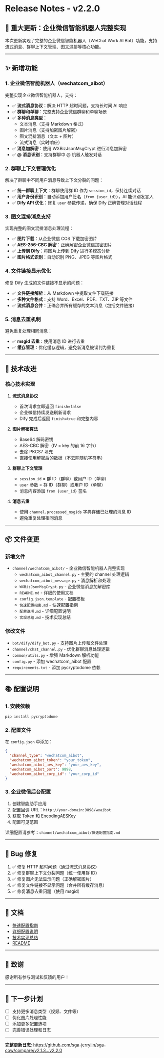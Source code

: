 # Release Notes - v2.2.0

## 🎉 重大更新：企业微信智能机器人完整实现

本次更新实现了完整的企业微信智能机器人（WeChat Work AI Bot）功能，支持流式消息、群聊上下文管理、图文混排等核心功能。

---

## ✨ 新增功能

### 1. 企业微信智能机器人（wechatcom_aibot）

完整实现企业微信智能机器人，支持：

- ✅ **流式消息协议**：解决 HTTP 超时问题，支持长时间 AI 响应
- ✅ **群聊和单聊**：完整支持企业微信群聊和单聊场景
- ✅ **多种消息类型**：
  - 文本消息（支持 Markdown 格式）
  - 图片消息（支持加密图片解密）
  - 图文混排消息（文本 + 图片）
  - 流式消息（实时响应）
- ✅ **消息加解密**：使用 WXBizJsonMsgCrypt 进行消息加解密
- ✅ **@ 消息识别**：支持群聊中 @ 机器人触发对话

### 2. 群聊上下文管理优化

解决了群聊中不同用户消息导致上下文分裂的问题：

- ✅ **统一群聊上下文**：群聊使用群 ID 作为 `session_id`，保持连续对话
- ✅ **用户身份识别**：自动添加用户签名（`from {user_id}`），AI 能识别发言人
- ✅ **Dify API 优化**：修复 `user` 参数传递，确保 Dify 正确管理对话线程

### 3. 图文混排消息支持

实现完整的图文混排消息处理流程：

- ✅ **图片下载**：从企业微信 COS 下载加密图片
- ✅ **AES-256-CBC 解密**：正确解密企业微信加密图片
- ✅ **上传到 Dify**：将图片上传到 Dify 进行多模态分析
- ✅ **图片格式识别**：自动识别 PNG、JPEG 等图片格式

### 4. 文件链接显示优化

修复 Dify 生成的文件链接不显示的问题：

- ✅ **文件链接解析**：从 Markdown 中提取文件下载链接
- ✅ **多种文件格式**：支持 Word、Excel、PDF、TXT、ZIP 等文件
- ✅ **流式消息合并**：正确合并所有缓存的文本消息（包括文件链接）

### 5. 消息去重机制

避免重复处理相同消息：

- ✅ **msgid 去重**：使用消息 ID 进行去重
- ✅ **缓存管理**：优化缓存逻辑，避免新消息被误判为重复

---

## 🔧 技术改进

### 核心技术实现

1. **流式消息协议**
   - 首次请求立即返回 `finish=false`
   - 企业微信持续发送刷新请求
   - Dify 完成后返回 `finish=true` 和完整内容

2. **图片解密算法**
   - Base64 解码密钥
   - AES-CBC 解密（IV = key 的前 16 字节）
   - 去除 PKCS7 填充
   - 直接使用解密后的数据（不去除随机字符串）

3. **群聊上下文管理**
   - `session_id` = 群 ID（群聊）或用户 ID（单聊）
   - `user` 参数 = 群 ID（群聊）或用户 ID（单聊）
   - 消息内容添加 `from {user_id}` 签名

4. **消息去重**
   - 使用 `channel.processed_msgids` 字典存储已处理的消息 ID
   - 避免重复处理相同消息

---

## 📦 文件变更

### 新增文件

- `channel/wechatcom_aibot/` - 企业微信智能机器人完整实现
  - `wechatcom_aibot_channel.py` - 主要的 channel 处理逻辑
  - `wechatcom_aibot_message.py` - 消息解析和处理
  - `WXBizJsonMsgCrypt.py` - 企业微信消息加解密库
  - `README.md` - 详细的使用文档
  - `config.json.template` - 配置模板
  - `快速配置指南.md` - 快速配置指南
  - `配置说明.md` - 详细配置说明
  - `实现总结.md` - 技术实现总结

### 修改文件

- `bot/dify/dify_bot.py` - 支持图片上传和文件处理
- `channel/chat_channel.py` - 优化群聊消息处理逻辑
- `common/utils.py` - 增强 Markdown 解析功能
- `config.py` - 添加 wechatcom_aibot 配置
- `requirements.txt` - 添加 pycryptodome 依赖

---

## 📚 配置说明

### 1. 安装依赖

```bash
pip install pycryptodome
```

### 2. 配置文件

在 `config.json` 中添加：

```json
{
  "channel_type": "wechatcom_aibot",
  "wechatcom_aibot_token": "your_token",
  "wechatcom_aibot_aes_key": "your_aes_key",
  "wechatcom_aibot_port": 9898,
  "wechatcom_aibot_corp_id": "your_corp_id"
}
```

### 3. 企业微信后台配置

1. 创建智能助手应用
2. 配置回调 URL：`http://your-domain:9898/wxaibot`
3. 获取 Token 和 EncodingAESKey
4. 配置可见范围

详细配置请参考：`channel/wechatcom_aibot/快速配置指南.md`

---

## 🐛 Bug 修复

1. ✅ 修复 HTTP 超时问题（通过流式消息协议）
2. ✅ 修复群聊上下文分裂问题（统一使用群 ID）
3. ✅ 修复图片无法显示问题（正确解密图片）
4. ✅ 修复文件链接不显示问题（合并所有缓存消息）
5. ✅ 修复消息去重问题（使用 msgid）

---

## 📖 文档

- [快速配置指南](channel/wechatcom_aibot/快速配置指南.md)
- [详细配置说明](channel/wechatcom_aibot/配置说明.md)
- [技术实现总结](channel/wechatcom_aibot/实现总结.md)
- [README](channel/wechatcom_aibot/README.md)

---

## 🙏 致谢

感谢所有参与测试和反馈的用户！

---

## 📝 下一步计划

- [ ] 支持更多消息类型（视频、文件等）
- [ ] 优化图片处理性能
- [ ] 添加更多配置选项
- [ ] 完善错误处理和日志

---

**完整更新日志**: https://github.com/sga-jerrylin/sga-cow/compare/v2.1.3...v2.2.0

